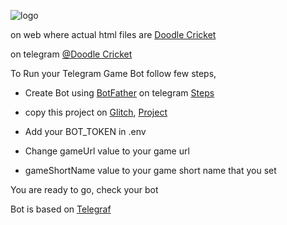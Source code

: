 
![logo](https://cdn.glitch.com/ab95eb50-0eb6-4692-9275-c6fbdbe6ed85%2FWebp.net-gifmaker.gif "img")




on web where actual html files are
[Doodle Cricket](https://doodlecricket.surge.sh)


on telegram 
[@Doodle Cricket](https://t.me/doodlecricketbot)


To Run your Telegram Game Bot follow few steps,


* Create Bot using [BotFather](https://telegram.me/botfather) on telegram [Steps](https://core.telegram.org/bots#3-how-do-i-create-a-bot)

* copy this project on [Glitch](https://Glitch.com), [Project](https://doodle-cricket-telegram-game.glitch.me)
* Add your BOT_TOKEN in .env  
* Change gameUrl value to your game url
* gameShortName  value to your game short name that you set

You are ready to go, check your bot

Bot is based on [Telegraf](http://telegraf.js.org)



